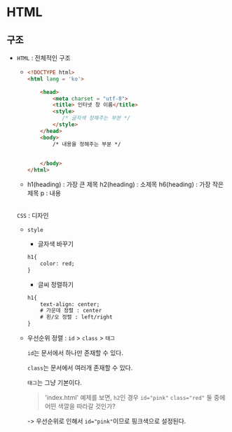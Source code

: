 # HTML

## 구조 

* `HTML` : 전체적인 구조

  * ```html
    <!DOCTYPE html>
    <html lang = 'ko'>
        
        <head>
            <meta charset = "utf-8">
            <title> 인터넷 창 이름</title>
            <style>
               /* 글자색 정해주는 부분 */
            </style>
        </head>
        <body>
            /* 내용을 정해주는 부분 */
          
            
        </body>
    </html>
    ```

  *   h1(heading) : 가장 큰 제목
      h2(heading) : 소제목
      h6(heading) : 가장 작은 제목
      p : 내용

    <br>`CSS` : 디자인 

  * `style`

    - 글자색 바꾸기

    ```html
    h1{
    	color: red;
    }
    ```

    - 글씨 정렬하기

    ```html
    h1{
    	text-align: center;
    	# 가운데 정렬 : center
    	# 왼/오 정렬 : left/right
    }
    ```

  * 우선순위 정렬 : `id` > `class` > `태그`

    `id`는 문서에서 하나만 존재할 수 있다.

    `class`는 문서에서 여러개 존재할 수 있다. 

    `태그`는 그냥 기본이다.

    > 'index.html' 예제를 보면,  `h2`인 경우 `id="pink"` `class="red"` 둘 중에 어떤 색깔을 따라갈 것인가?

    -> 우선순위로 인해서 `id="pink"`이므로 핑크색으로 설정된다.

    
    
    
    
    
    
    